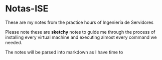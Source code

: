 # Notas-ISE
These are my notes from the practice hours of Ingeniería de Servidores

Please note these are **sketchy** notes to guide me through the process of installing every virtual machine and executing almost every command we needed.

The notes will be parsed into markdown as I have time to
